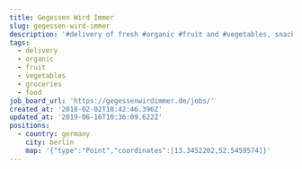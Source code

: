 ```yaml
---
title: Gegessen Wird Immer
slug: gegessen-wird-immer
description: '#delivery of fresh #organic #fruit and #vegetables, snacks, #groceries. #food'
tags:
  - delivery
  - organic
  - fruit
  - vegetables
  - groceries
  - food
job_board_url: 'https://gegessenwirdimmer.de/jobs/'
created_at: '2018-02-02T10:42:46.396Z'
updated_at: '2019-06-16T10:36:09.622Z'
positions:
  - country: germany
    city: berlin
    map: '{"type":"Point","coordinates":[13.3452202,52.5459574]}'
---
```


